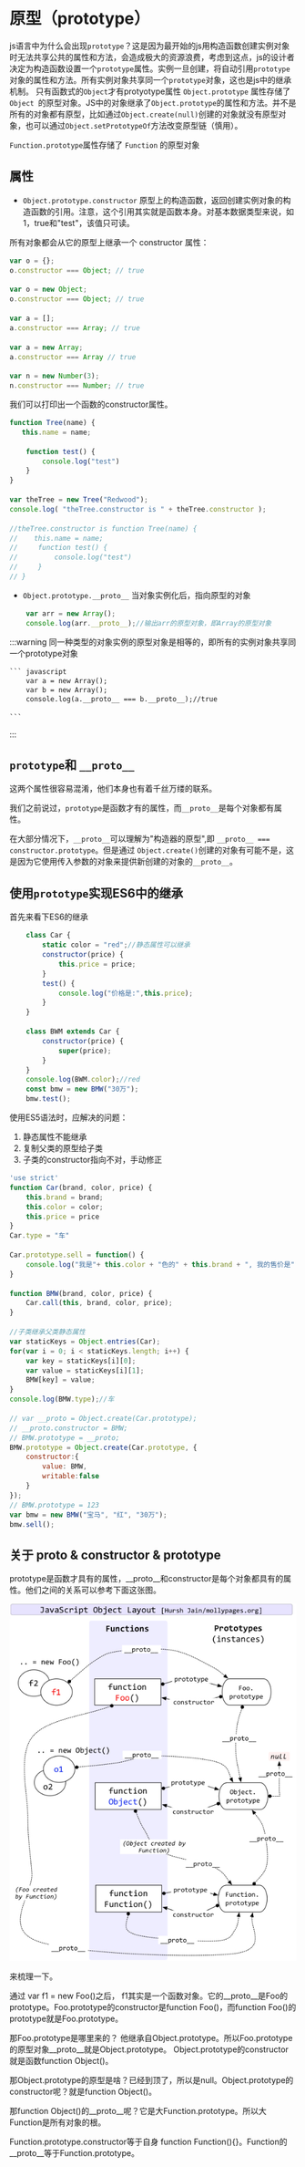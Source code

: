 # 原型（prototype）
js语言中为什么会出现`prototype`？这是因为最开始的js用构造函数创建实例对象时无法共享公共的属性和方法，会造成极大的资源浪费，考虑到这点，js的设计者决定为构造函数设置一个`prototype`属性。实例一旦创建，将自动引用`prototype`对象的属性和方法。所有实例对象共享同一个`prototype`对象，这也是js中的继承机制。
只有函数式的`Object`才有protyotype属性
`Object.prototype` 属性存储了 `Object `的原型对象。JS中的对象继承了`Object.prototype`的属性和方法。并不是所有的对象都有原型，比如通过`Object.create(null)`创建的对象就没有原型对象，也可以通过`Object.setPrototypeOf`方法改变原型链（慎用）。

`Function.prototype`属性存储了 `Function` 的原型对象

## 属性

- `Object.prototype.constructor`
原型上的构造函数，返回创建实例对象的构造函数的引用。注意，这个引用其实就是函数本身。对基本数据类型来说，如1，true和"test"，该值只可读。

所有对象都会从它的原型上继承一个 constructor 属性：


```javascript
var o = {};
o.constructor === Object; // true

var o = new Object;
o.constructor === Object; // true

var a = [];
a.constructor === Array; // true

var a = new Array;
a.constructor === Array // true

var n = new Number(3);
n.constructor === Number; // true

```

我们可以打印出一个函数的constructor属性。
```javascript
function Tree(name) {
   this.name = name;

    function test() {
        console.log("test")
    }
}

var theTree = new Tree("Redwood");
console.log( "theTree.constructor is " + theTree.constructor );

//theTree.constructor is function Tree(name) {
//    this.name = name;
//     function test() {
//         console.log("test")
//     }
// }

```

- `Object.prototype.__proto__`
当对象实例化后，指向原型的对象

```javascript
    var arr = new Array();
    console.log(arr.__proto__);//输出arr的原型对象，即Array的原型对象
```

:::warning
    同一种类型的对象实例的原型对象是相等的，即所有的实例对象共享同一个prototype对象

    ``` javascript
        var a = new Array();
        var b = new Array();
        console.log(a.__proto__ === b.__proto__);//true
    
    ```

:::


## `prototype`和 `__proto__`
这两个属性很容易混淆，他们本身也有着千丝万缕的联系。

我们之前说过，`prototype`是函数才有的属性，而`__proto__`是每个对象都有属性。

在大部分情况下，`__proto__`可以理解为"构造器的原型",即 `__proto__ === constructor.prototype`。但是通过 `Object.create()`创建的对象有可能不是，这是因为它使用传入参数的对象来提供新创建的对象的`__proto__`。

## 使用`prototype`实现ES6中的继承

首先来看下ES6的继承

```javascript
    class Car {
        static color = "red";//静态属性可以继承
        constructor(price) {
            this.price = price;
        }
        test() {
            console.log("价格是:",this.price);
        }
    }

    class BWM extends Car {
        constructor(price) {
            super(price);
        }
    }
    console.log(BWM.color);//red
    const bmw = new BMW("30万");
    bmw.test();

```

使用ES5语法时，应解决的问题：
1. 静态属性不能继承
2. 复制父类的原型给子类
3. 子类的constructor指向不对，手动修正

```javascript
'use strict'
function Car(brand, color, price) {
    this.brand = brand;
    this.color = color;
    this.price = price
}
Car.type = "车"

Car.prototype.sell = function() {
    console.log("我是"+ this.color + "色的" + this.brand + ", 我的售价是" + this.price);
}

function BMW(brand, color, price) {
    Car.call(this, brand, color, price);
}

//子类继承父类静态属性
var staticKeys = Object.entries(Car);
for(var i = 0; i < staticKeys.length; i++) {
    var key = staticKeys[i][0];
    var value = staticKeys[i][1];
    BMW[key] = value;
}
console.log(BMW.type);//车

// var __proto = Object.create(Car.prototype);
// __proto.constructor = BMW;
// BMW.prototype = __proto;
BMW.prototype = Object.create(Car.prototype, {
    constructor:{
        value: BMW,
        writable:false
    }
});
// BMW.prototype = 123
var bmw = new BMW("宝马", "红", "30万");
bmw.sell();

```

## 关于 __proto__ & constructor & prototype

prototype是函数才具有的属性，__proto__和constructor是每个对象都具有的属性。他们之间的关系可以参考下面这张图。

![](./proto.jpeg)

来梳理一下。

通过 var f1 = new Foo()之后， f1其实是一个函数对象。它的__proto__是Foo的prototype。Foo.prototype的constructor是function Foo()，而function Foo()的prototype就是Foo.prototype。

那Foo.prototype是哪里来的？ 他继承自Object.prototype。所以Foo.prototype的原型对象__proto__就是Object.prototype。 Object.prototype的constructor就是函数function Object()。

那Object.prototype的原型是啥？已经到顶了，所以是null。Object.prototype的constructor呢？就是function Object()。

那function Object()的__proto__呢？它是大Function.prototype。所以大Function是所有对象的根。

Function.prototype.constructor等于自身 function Function(){}。Function的__proto__等于Function.prototype。













